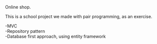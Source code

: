 Online shop.

This is a school project we made with pair programming, as an exercise.

-MVC    
-Repository pattern   
-Database first approach, using entity framework
